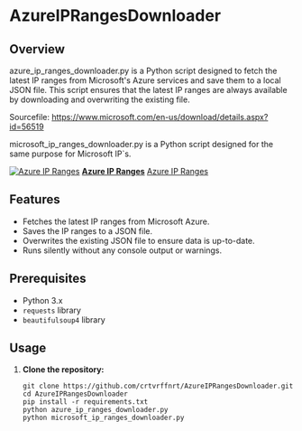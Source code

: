 # AzureIPRangesDownloader

## Overview
azure_ip_ranges_downloader.py is a Python script designed to fetch the latest IP ranges from Microsoft's Azure services and save them to a local JSON file. This script ensures that the latest IP ranges are always available by downloading and overwriting the existing file.

Sourcefile: https://www.microsoft.com/en-us/download/details.aspx?id=56519

microsoft_ip_ranges_downloader.py is a Python script designed for the same purpose for Microsoft IP`s.

[![Azure IP Ranges](https://img.shields.io/badge/Azure-IP_Ranges-blue)](https://www.microsoft.com/en-us/download/details.aspx?id=53602)
**[Azure IP Ranges](https://www.microsoft.com/en-us/download/details.aspx?id=53602)**
[Azure IP Ranges](https://www.microsoft.com/en-us/download/details.aspx?id=53602 "Download Azure IP Ranges CSV")



## Features
- Fetches the latest IP ranges from Microsoft Azure.
- Saves the IP ranges to a JSON file.
- Overwrites the existing JSON file to ensure data is up-to-date.
- Runs silently without any console output or warnings.

## Prerequisites
- Python 3.x
- `requests` library
- `beautifulsoup4` library

## Usage
1. **Clone the repository:**
   ```
   git clone https://github.com/crtvrffnrt/AzureIPRangesDownloader.git
   cd AzureIPRangesDownloader
   pip install -r requirements.txt
   python azure_ip_ranges_downloader.py
   python microsoft_ip_ranges_downloader.py

   ``` 
